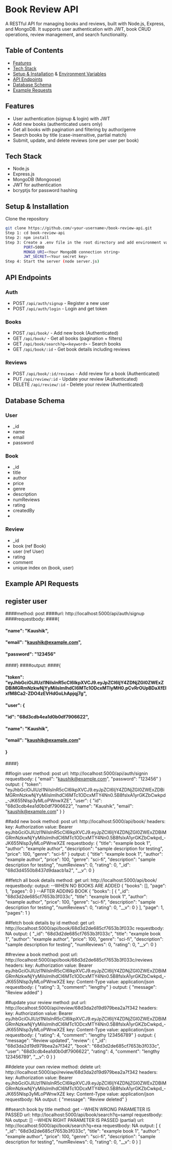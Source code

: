 # Book Review API
A RESTful API for managing books and reviews, built with Node.js, Express, and MongoDB. It supports user authentication with JWT, book CRUD operations, review management, and search functionality.

## Table of Contents
- [Features](#features)
- [Tech Stack](#tech-stack)
- [Setup & Installation](#setup--installation) & [Environment Variables](#environment-variables)
- [API Endpoints](#api-endpoints)
- [Database Schema](#database-schema)
- [Example Requests](#example-requests)

## Features
- User authentication (signup & login) with JWT
- Add new books (authenticated users only)
- Get all books with pagination and filtering by author/genre
- Search books by title (case-insensitive, partial match)
- Submit, update, and delete reviews (one per user per book)

## Tech Stack
- Node.js
- Express.js
- MongoDB (Mongoose)
- JWT for authentication
- bcryptjs for password hashing

## Setup & Installation
Clone the repository
```bash
git clone https://github.com/<your-username>/book-review-api.git
Step 1: cd book-review-api
Step 2: npm install
Step 3: Create a .env file in the root directory and add environment variables
        PORT=5000
        MONGO_URI=<Your MongoDB connection string>
        JWT_SECRET=<Your secret key>
Step 4: Start the server (node server.js)
```

## API Endpoints
### Auth
- POST `/api/auth/signup` - Register a new user
- POST `/api/auth/login` - Login and get token

### Books
- POST `/api/book/` - Add new book (Authenticated)
- GET `/api/book/` - Get all books (pagination + filters)
- GET `/api/book/search?q=<keyword>` - Search books
- GET `/api/book/:id` - Get book details including reviews

### Reviews
- POST `/api/book/:id/reviews` - Add review for a book (Authenticated)
- PUT `/api/review/:id` - Update your review (Authenticated)
- DELETE `/api/review/:id` - Delete your review (Authenticated)

## Database Schema
### User
- _id
- name
- email
- password

### Book
- _id
- title
- author
- price
- genre
- description
- numReviews
- rating
- createdBy
- 
### Review
- _id
- book (ref Book)
- user (ref User)
- rating
- comment
- unique index on (book, user)


## Example API Requests
## register user
####method: post
####url: http://localhost:5000/api/auth/signup
####requestbody: 
####{
####  "name": "Kaushik",
####  "email": "kaushik@example.com",
####  "password": "123456"
####}
####output:
####{
####    "token": "eyJhbGciOiJIUzI1NiIsInR5cCI6IkpXVCJ9.eyJpZCI6IjY4ZDNjZGI0ZWExZDBiMGRmNzkwNjYyMiIsImlhdCI6MTc1ODcxMTIyMH0.pCvRrOUpBDaXfEIxfM8Ca2-ZDO4zEVHdGoLhApjqj7g",
####    "user": {
####        "id": "68d3cdb4ea1d0b0df7906622",
####        "name": "Kaushik",
####        "email": "kaushik@example.com"
####    }
####}


##login user
method: post
url: http://localhost:5000/api/auth/signin
requestbody:
{
  "email": "kaushik@example.com",
  "password": "123456"
}
output:
{
    "token": "eyJhbGciOiJIUzI1NiIsInR5cCI6IkpXVCJ9.eyJpZCI6IjY4ZDNjZGI0ZWExZDBiMGRmNzkwNjYyMiIsImlhdCI6MTc1ODcxMTY4Nn0.5B8fslxA1yrGKZbCwkpd_-JK655NIsp3yMLoPWnwXZE",
    "user": {
        "id": "68d3cdb4ea1d0b0df7906622",
        "name": "Kaushik",
        "email": "kaushik@example.com"
    }
}


##add new book
method: post
url: http://localhost:5000/api/book/
headers: 
key: Authorization
value: Bearer eyJhbGciOiJIUzI1NiIsInR5cCI6IkpXVCJ9.eyJpZCI6IjY4ZDNjZGI0ZWExZDBiMGRmNzkwNjYyMiIsImlhdCI6MTc1ODcxMTY4Nn0.5B8fslxA1yrGKZbCwkpd_-JK655NIsp3yMLoPWnwXZE
requestbody: 
{
    "title": "example book 1",
    "author": "example author",
    "description": "sample description for testing",
    "price": 100,
    "genre": "sci-fi"
}
output: 
{
    "title": "example book 1",
    "author": "example author",
    "price": 100,
    "genre": "sci-fi",
    "description": "sample description for testing",
    "numReviews": 0,
    "rating": 0,
    "_id": "68d3d4550b8437d9daacb1a2",
    "__v": 0
}


##fetch all book details
method: get
url: http://localhost:5000/api/book/
requestbody: 
output: 
--WHEN NO BOOKS ARE ADDED
{
    "books": [],
    "page": 1,
    "pages": 0
}
--AFTER ADDING BOOK
{
    "books": [
        {
            "_id": "68d3d2de685cf7653b3f033c",
            "title": "example book 1",
            "author": "example author",
            "price": 100,
            "genre": "sci-fi",
            "description": "sample description for testing",
            "numReviews": 0,
            "rating": 0,
            "__v": 0
        }
    ],
    "page": 1,
    "pages": 1
}


##fetch book details by id
method: get
url: http://localhost:5000/api/book/68d3d2de685cf7653b3f033c
requestbody: NA
output: 
{
    "_id": "68d3d2de685cf7653b3f033c",
    "title": "example book 1",
    "author": "example author",
    "price": 100,
    "genre": "sci-fi",
    "description": "sample description for testing",
    "numReviews": 0,
    "rating": 0,
    "__v": 0
}


##review a book
method: post
url: http://localhost:5000/api/book/68d3d2de685cf7653b3f033c/reviews
headers:
key: Authorization
value: Bearer eyJhbGciOiJIUzI1NiIsInR5cCI6IkpXVCJ9.eyJpZCI6IjY4ZDNjZGI0ZWExZDBiMGRmNzkwNjYyMiIsImlhdCI6MTc1ODcxMTY4Nn0.5B8fslxA1yrGKZbCwkpd_-JK655NIsp3yMLoPWnwXZE
key: Content-Type
value: application/json
requestbody: 
{
    "rating": 3,
    "comment": "lengthy"
}
output: 
{
    "message": "Review added"
}


##update your review
method: put
url: http://localhost:5000/api/review/68d3da2d19d979bea2a7f342
headers:
key: Authorization
value: Bearer eyJhbGciOiJIUzI1NiIsInR5cCI6IkpXVCJ9.eyJpZCI6IjY4ZDNjZGI0ZWExZDBiMGRmNzkwNjYyMiIsImlhdCI6MTc1ODcxMTY4Nn0.5B8fslxA1yrGKZbCwkpd_-JK655NIsp3yMLoPWnwXZE
key: Content-Type
value: application/json
requestbody: 
{
    "rating": 4,
    "comment": "lengthy 123456789"
}
output: 
{
    "message": "Review updated",
    "review": {
        "_id": "68d3da2d19d979bea2a7f342",
        "book": "68d3d2de685cf7653b3f033c",
        "user": "68d3cdb4ea1d0b0df7906622",
        "rating": 4,
        "comment": "lengthy 123456789",
        "__v": 0
    }
}


##delete your own review
method: delete
url: http://localhost:5000/api/review/68d3da2d19d979bea2a7f342
headers:
key: Authorization
value: Bearer eyJhbGciOiJIUzI1NiIsInR5cCI6IkpXVCJ9.eyJpZCI6IjY4ZDNjZGI0ZWExZDBiMGRmNzkwNjYyMiIsImlhdCI6MTc1ODcxMTY4Nn0.5B8fslxA1yrGKZbCwkpd_-JK655NIsp3yMLoPWnwXZE
key: Content-Type
value: application/json
requestbody: NA
output: 
{
    "message": "Review deleted"
}


##search book by title
method: get
--WHEN WRONG PARAMETER IS PASSED
url: http://localhost:5000/api/book/search?q=sampl
requestbody: NA
output: 
[]
--WHEN RIGHT PARAMETER IS PASSED (partial)
url: http://localhost:5000/api/book/search?q=exa
requestbody: NA
output: 
[
    {
        "_id": "68d3d2de685cf7653b3f033c",
        "title": "example book 1",
        "author": "example author",
        "price": 100,
        "genre": "sci-fi",
        "description": "sample description for testing",
        "numReviews": 0,
        "rating": 0,
        "__v": 0
    }
]
